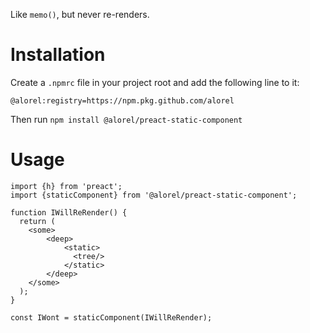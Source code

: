 Like `memo()`, but never re-renders.

# Installation

Create a `.npmrc` file in your project root and add the following line to it:

```
@alorel:registry=https://npm.pkg.github.com/alorel
```

Then run `npm install @alorel/preact-static-component`

# Usage

```tsx
import {h} from 'preact';
import {staticComponent} from '@alorel/preact-static-component';

function IWillReRender() {
  return (
    <some>
        <deep>
            <static>
              <tree/>
            </static>
        </deep> 
    </some>
  );
}

const IWont = staticComponent(IWillReRender);
```
